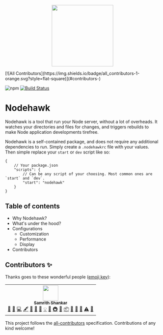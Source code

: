 <p align="center"><img src="https://raw.githubusercontent.com/samrith-s/nodehawk/master/assets/nodehawk.png" width="200"></p>
<!-- ALL-CONTRIBUTORS-BADGE:START - Do not remove or modify this section -->
[![All Contributors](https://img.shields.io/badge/all_contributors-1-orange.svg?style=flat-square)](#contributors-)
<!-- ALL-CONTRIBUTORS-BADGE:END -->

![npm](https://img.shields.io/npm/v/nodehawk?label=Nodehawk)
[![Build Status](https://travis-ci.com/samrith-s/nodehawk.svg?branch=master)](https://travis-ci.com/samrith-s/nodehawk)

# Nodehawk

Nodehawk is a tool that run your Node server, without a lot of overheads. It
watches your directories and files for changes, and triggers rebuilds to make
Node application developments tirefree.

Nodehawk is a self-contained package, and does not require any additional
dependencies to run. Simply create a `.nodehawkrc` file with your values. Then
simple replace your `start` or `dev` script like so:

```jsonc
{
    // Your package.json
    "scripts": {
        // Can be any script of your choosing. Most common ones are `start` and `dev`.
        "start": "nodehawk"
    }
}
```

## Table of contents

-   Why Nodehawk?
-   What's under the hood?
-   Configurations
    -   Customization
    -   Performance
    -   Display
-   Contributors

## Contributors ✨

Thanks goes to these wonderful people ([emoji key](https://allcontributors.org/docs/en/emoji-key)):

<!-- ALL-CONTRIBUTORS-LIST:START - Do not remove or modify this section -->
<!-- prettier-ignore-start -->
<!-- markdownlint-disable -->
<table>
  <tr>
    <td align="center"><a href="https://github.com/samrith-s"><img src="https://avatars3.githubusercontent.com/u/9032162?v=4" width="50px;" alt=""/><br /><sub><b>Samrith Shankar</b></sub></a><br /><a href="#question-samrith-s" title="Answering Questions">💬</a> <a href="#blog-samrith-s" title="Blogposts">📝</a> <a href="https://github.com/samrith-s/nodehawk/commits?author=samrith-s" title="Code">💻</a> <a href="#content-samrith-s" title="Content">🖋</a> <a href="#data-samrith-s" title="Data">🔣</a> <a href="#design-samrith-s" title="Design">🎨</a> <a href="https://github.com/samrith-s/nodehawk/commits?author=samrith-s" title="Documentation">📖</a> <a href="#example-samrith-s" title="Examples">💡</a> <a href="#ideas-samrith-s" title="Ideas, Planning, & Feedback">🤔</a> <a href="#infra-samrith-s" title="Infrastructure (Hosting, Build-Tools, etc)">🚇</a> <a href="#maintenance-samrith-s" title="Maintenance">🚧</a> <a href="#platform-samrith-s" title="Packaging/porting to new platform">📦</a> <a href="#plugin-samrith-s" title="Plugin/utility libraries">🔌</a> <a href="#projectManagement-samrith-s" title="Project Management">📆</a> <a href="https://github.com/samrith-s/nodehawk/pulls?q=is%3Apr+reviewed-by%3Asamrith-s" title="Reviewed Pull Requests">👀</a> <a href="https://github.com/samrith-s/nodehawk/commits?author=samrith-s" title="Tests">⚠️</a> <a href="#tool-samrith-s" title="Tools">🔧</a></td>
  </tr>
</table>

<!-- markdownlint-enable -->
<!-- prettier-ignore-end -->
<!-- ALL-CONTRIBUTORS-LIST:END -->

This project follows the [all-contributors](https://github.com/all-contributors/all-contributors) specification. Contributions of any kind welcome!